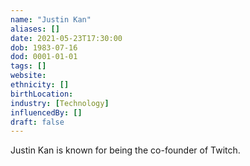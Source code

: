 ```yaml
---
name: "Justin Kan"
aliases: []
date: 2021-05-23T17:30:00
dob: 1983-07-16
dod: 0001-01-01
tags: []
website: 
ethnicity: []
birthLocation: 
industry: [Technology]
influencedBy: []
draft: false
---
```


Justin Kan is known for being the co-founder of Twitch.

